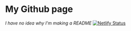 # My Github page
<i>I have no idea why I'm making a README</i>
[![Netlify Status](https://api.netlify.com/api/v1/badges/03399ac7-e2b8-4200-ba1d-be77f8b8db8d/deploy-status)](https://app.netlify.com/sites/s1072489/deploys)
